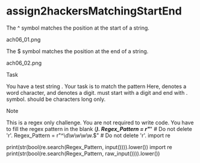 # assign2hackersMatchingStartEnd
The ^ symbol matches the position at the start of a string.

ach06_01.png


The $ symbol matches the position at the end of a string.

ach06_02.png

Task

You have a test string . Your task is to match the pattern 
Here,  denotes a word character, and  denotes a digit.
 must start with a digit  and end with . symbol.
 should be  characters long only.

Note

This is a regex only challenge. You are not required to write code.
You have to fill the regex pattern in the blank (_________).
Regex_Pattern = r"_________"	# Do not delete 'r'.
Regex_Pattern = r"^\d\w\w\w\w.$"    # Do not delete 'r'.
import re

print(str(bool(re.search(Regex_Pattern, input()))).lower())
import re
print(str(bool(re.search(Regex_Pattern, raw_input()))).lower())

